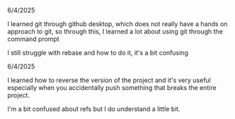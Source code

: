 6/4/2025

I learned git through github desktop, which does not really have a hands on approach to git, so through this, I learned a lot about using git through the command prompt

I still struggle with rebase and how to do it, it's a bit confusing


6/4/2025

I learned how to reverse the version of the project and it's very useful especially when you accidentally push something that breaks the entire project.

I'm a bit confused about refs but I do understand a little bit.